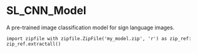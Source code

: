 # SL_CNN_Model
A pre-trained image classification model for sign language images.

`import zipfile
with zipfile.ZipFile('my_model.zip', 'r') as zip_ref:
    zip_ref.extractall()`
